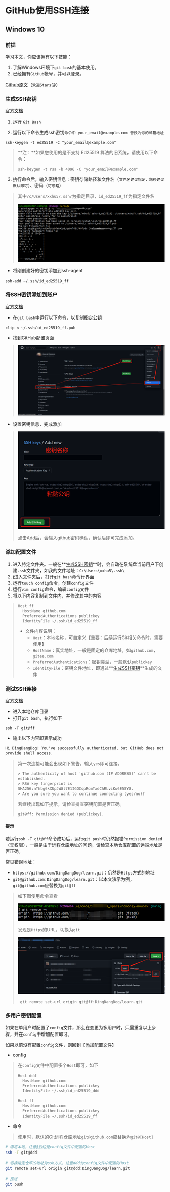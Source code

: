 # GitHub使用SSH连接

## Windows 10

### 前提

学习本文，你应该拥有以下技能：

1. 了解Windows环境下`git bash`的基本使用。
2. 已经拥有`GitHub`帐号，并可以登录。

[Github原文](https://github.com/DingDangDog/learn/blob/main/document/git/GitHub%E9%85%8D%E7%BD%AESSH%E5%AF%86%E9%92%A5.md)（`欢迎Stars`😘）

### <a name="keygen">生成SSH密钥</a>

[官方文档](https://docs.github.com/cn/authentication/connecting-to-github-with-ssh/generating-a-new-ssh-key-and-adding-it-to-the-ssh-agent)

1. 运行 `Git Bash`

2. 运行以下命令生成ssh密钥`命令中 your_email@example.com 替换为你的邮箱地址`

```shell
ssh-keygen -t ed25519 -C "your_email@example.com"
```

> **注：**如果您使用的是不支持 Ed25519 算法的旧系统，请使用以下命令：
>
> ```shell
> ssh-keygen -t rsa -b 4096 -C "your_email@example.com"
> ```

3. 执行命令后，输入密钥信息：密钥存储路径和文件名（`文件名建议指定，路径建议默认即可`）、密码（`可忽略`）	

> 其中`/c/Users/xxhu5/.ssh/`为指定目录，`id_ed25519_ff`为指定文件名
>
> ![image-20220831133923044](./img/image-20220831133923044.png)

- 将刚创建好的密钥添加到ssh-agent

```shell
ssh-add ~/.ssh/id_ed25519_ff
```

### 将SSH密钥添加到账户

[官方文档](https://docs.github.com/cn/authentication/connecting-to-github-with-ssh/adding-a-new-ssh-key-to-your-github-account)

- 在`git bash`中运行以下命令，以复制指定公钥

```shell
clip < ~/.ssh/id_ed25519_ff.pub
```

- 找到GitHub配置页面

> ![1661924802527](./img/1661924802527.jpg)

- 设置密钥信息，完成添加

> <img src="./img/image-20220831134852499.png" alt="image-20220831134852499" style="zoom:80%;" />
>
> 点击Add后，会输入github密码确认，确认后即可完成添加。

###  <a name="addconfig">添加配置文件</a>
1. 进入特定文件夹。一般在**[生成SSH密钥](#keygen)**时，会自动在系统盘当前用户下创建`.ssh`文件夹，如我的文件地址：`C:\Users\xxhu5\.ssh\`
2. j进入文件夹后，打开`git bash`命令行界面
3. 运行`touch config`命令，创建`config`文件
4. 运行`vim config`命令，编辑`config`文件
5. 将以下内容复制到文件内，并修改其中的内容
> ```
> Host ff
> 	HostName github.com
> 	PreferredAuthentications publickey
> 	IdentityFile ~/.ssh/id_ed25519_ff
> ```
> - 文件内容说明：
> 	- `Host`：本地名称，可自定义【重要：后续运行Git相关命令时，需要使用】
> 	- `HostName`：真实地址，一般是固定的仓库地址，如`github.com`，`gitee.com`
> 	- `PreferredAuthentications`：密钥类型，一般默认`publickey`
> 	- `IdentityFile`：密钥文件地址，即通过**[生成SSH密钥](#keygen)**生成的文件
>



###  测试SSH连接

[官方文档](https://docs.github.com/cn/authentication/connecting-to-github-with-ssh/testing-your-ssh-connection)

- 进入本地仓库目录
- 打开`git bash`，执行如下

```shell
ssh -T git@ff
```

- 输出以下内容即表示成功

```
Hi DingDangDog! You've successfully authenticated, but GitHub does not provide shell access.
```


> 第一次连接可能会出现如下警告，输入`yes`即可连接。
>
> ```shell
> > The authenticity of host 'github.com (IP ADDRESS)' can't be established.
> > RSA key fingerprint is SHA256:nThbg6kXUpJWGl7E1IGOCspRomTxdCARLviKw6E5SY8.
> > Are you sure you want to continue connecting (yes/no)?
> ```
> 
> 若继续出现如下提示，请检查排查密钥配置是否正确。
>
> ```shell
> git@ff: Permission denied (publickey).
> ```

#### 提示

若运行`ssh -T git@ff`命令成功后，运行`git push`时仍然报错`Permission denied`（无权限），一般是由于远程仓库地址的问题，请检查本地仓库配置的远端地址是否正确。

常见错误地址：
- `https://github.com/DingDangDog/learn.git`：仍然是`Https`方式的地址
- `git@github.com:DingDangDog/learn.git`：以本文演示为例，`git@github.com`应替换为`git@ff`

> 如下图使用命令查看
>
> ![image-20220831135837199](./img/image-20220831135837199.png)
>
> 发现是`Https`的URL，切换为`git`
>
> ![image-20220831140253140](./img/image-20220831140253140.png)
> ```shell
>  git remote set-url origin git@ff:DingDangDog/learn.git
> ```



###  多用户密钥配置

如果在单用户时配置了`config`文件，那么在变更为多用户时，只需重复以上步骤，并在`config`中增加配置即可。

如果以前没有配置`config`文件，则回到【[添加配置文件](#addconfig)】

- config

> 在`config`文件中配置多个`Host`即可，如下
>
> ```
>Host ddd
> 	HostName github.com
> 	PreferredAuthentications publickey
> 	IdentityFile ~/.ssh/id_ed25519_ddd
> 
>Host ff
> 	HostName github.com
> 	PreferredAuthentications publickey
> 	IdentityFile ~/.ssh/id_ed25519_ff
> ```

- 命令

> 使用时，默认的Git远程仓库地址`git@github.com`应替换为`git@[Host]`

```sh
# 绑定本地，注意@后边是config文件中配置的Host
ssh -T git@ddd

# 切换指定仓库的地址为ssh方式，注意ddd为config文件中配置的Host
git remote set-url origin git@ddd:DingDangDog/learn.git

# 推送
git push
```





